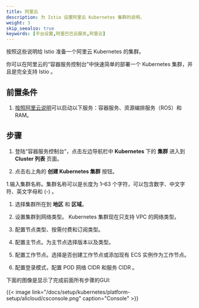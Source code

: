 ```yaml
---
title: 阿里云
description: 为 Istio 设置阿里云 Kubernetes 集群的说明。
weight: 3
skip_seealso: true
keywords: [平台设置,阿里巴巴云服务,阿里云]
---
```


按照这些说明给 Istio 准备一个阿里云 Kubernetes 的集群。

你可以在阿里云的“容器服务控制台”中快速简单的部署一个 Kubernetes 集群，并且是完全支持 Istio 。

## 前置条件

1. [按照阿里云说明](https://www.alibabacloud.com/help/doc-detail/53752.htm)可以启动以下服务：容器服务、资源编排服务（ROS）和 RAM。

## 步骤

1. 登陆“容器服务控制台”，点击左边导航栏中 **Kubernetes** 下的 **集群** 进入到 **Cluster 列表** 页面。

1. 点击右上角的 **创建 Kubernetes 集群** 按钮。

1.输入集群名称。集群名称可以是长度为 1–63 个字符，可以包含数字、中文字符、英文字母和 (-) 。

1. 选择集群所在到 **地区** 和 **区域**。

1. 设置集群到网络类型。 Kubernetes 集群现在只支持 VPC 的网络类型。

1. 配置节点类型、按需付费和订阅类型。

1. 配置主节点。为主节点选择版本以及类型。

1. 配置工作节点。选择是否创建工作节点或添加现有 ECS 实例作为工作节点。

1. 配置登录模式，配置 POD 网络 CIDR 和服务 CIDR 。

下面的图像是显示了完成前面所有步骤的GUI:

{{< image link="/docs/setup/kubernetes/platform-setup/alicloud/csconsole.png" caption="Console" >}}
